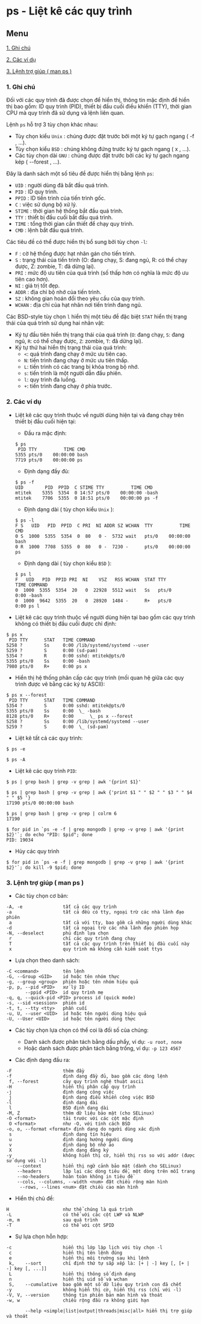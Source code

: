 ﻿# ps - Liệt kê các quy trình
## Menu
[1. Ghi chú](#GhiChu)

[2. Các ví dụ](#CacViDu)

[3. Lệnh trợ giúp ( man ps )](#LenhTroGiup)



<a name="GhiChu"></a>
### 1. Ghi chú
Đối với các quy trình đã được chọn để hiển thị, thông tin mặc định để hiển thị bao gồm: ID quy trình (PID), thiết bị đầu cuối điều khiển (TTY), thời gian CPU mà quy trình đã sử dụng và lệnh liên quan.

Lệnh `ps` hỗ trợ 3 tùy chọn khác nhau:
- Tùy chọn kiểu `Unix` : chúng được đặt trước bởi một ký tự gạch ngang ( -f , ...).
- Tùy chọn kiểu `BSD` : chúng không đứng trước ký tự gạch ngang ( x , ...).
- Các tùy chọn dài `GNU` : chúng được đặt trước bởi các ký tự gạch ngang kép ( --forest , ...).

Đây là danh sách một số tiêu đề được hiển thị bằng lệnh `ps`:
- `UID` : người dùng đã bắt đầu quá trình.
- `PID` : ID quy trình.
- `PPID` : ID tiến trình của tiến trình gốc.
- `C` : việc sử dụng bộ xử lý.
- `STIME` : thời gian hệ thống bắt đầu quá trình.
- `TTY` : thiết bị đầu cuối bắt đầu quá trình.
- `TIME` : tổng thời gian cần thiết để chạy quy trình.
- `CMD` : lệnh bắt đầu quá trình.

 Các     tiêu đề có thể được hiển thị bổ sung bởi tùy chọn `-l`:
- `F` : cờ hệ thống được hạt nhân gán cho tiến trình.
- `S` : trạng thái của tiến trình (O: đang chạy, S: đang ngủ, R: có thể chạy được, Z: zombie, T: đã dừng lại).
- `PRI` : mức độ ưu tiên của quá trình (số thấp hơn có nghĩa là mức độ ưu tiên cao hơn).
- `NI` : giá trị tốt đẹp.
- `ADDR` : địa chỉ bộ nhớ của tiến trình.
- `SZ` : không gian hoán đổi theo yêu cầu của quy trình.
- `WCHAN` : địa chỉ của hạt nhân nơi tiến trình đang ngủ.

Các BSD-style tùy chọn `l` hiển thị một tiêu đề đặc biệt `STAT` hiển thị trạng thái của quá trình sử dụng hai nhân vật:
- Ký tự đầu tiên hiển thị trạng thái của quá trình (`O`: đang chạy, `S`: đang ngủ, `R`: có thể chạy được, `Z`: zombie, `T`: đã dừng lại).
- Ký tự thứ hai hiển thị trạng thái của quá trình:
    - `<`: quá trình đang chạy ở mức ưu tiên cao.
    - `N`: tiến trình đang chạy ở mức ưu tiên thấp.
    - `L`: tiến trình có các trang bị khóa trong bộ nhớ.
    - `s`: tiến trình là một người dẫn đầu phiên.
    - `l`: quy trình đa luồng.
    - `+`: tiến trình đang chạy ở phía trước.
    
    

<a name="CacViDu"></a>
### 2. Các ví dụ
- Liệt kê các quy trình thuộc về người dùng hiện tại và đang chạy trên thiết bị đầu cuối hiện tại:
    - Đầu ra mặc định:
    ```
    $ ps
     PID TTY          TIME CMD
    5355 pts/0    00:00:00 bash
    7719 pts/0    00:00:00 ps
    ```
    
    - Định dạng đầy đủ:
    ```
    $ ps -f
    UID        PID  PPID  C STIME TTY          TIME CMD
    mtitek    5355  5354  0 14:57 pts/0    00:00:00 -bash
    mtitek    7706  5355  0 18:51 pts/0    00:00:00 ps -f
    ```
    
    - Định dạng dài ( tùy chọn kiểu `Unix` ):
    ```
    $ ps -l
    F S   UID   PID  PPID  C PRI  NI ADDR SZ WCHAN  TTY          TIME CMD
    0 S  1000  5355  5354  0  80   0 -  5732 wait   pts/0    00:00:00 bash
    0 R  1000  7708  5355  0  80   0 -  7230 -      pts/0    00:00:00 ps
    ```
    
    - Định dạng dài ( tùy chọn kiểu `BSD` ):
    ```
    $ ps l
    F   UID   PID  PPID PRI  NI    VSZ   RSS WCHAN  STAT TTY        TIME COMMAND
    0  1000  5355  5354  20   0  22928  5512 wait   Ss   pts/0      0:00 -bash
    0  1000  9642  5355  20   0  28920  1484 -      R+   pts/0      0:00 ps l
    ```
    
- Liệt kê các quy trình thuộc về người dùng hiện tại bao gồm các quy trình không có thiết bị đầu cuối được chỉ định:
```
$ ps x
 PID TTY      STAT   TIME COMMAND
5258 ?        Ss     0:00 /lib/systemd/systemd --user
5259 ?        S      0:00 (sd-pam)
5354 ?        R      0:00 sshd: mtitek@pts/0
5355 pts/0    Ss     0:00 -bash
7980 pts/0    R+     0:00 ps x
```

- Hiển thị hệ thống phân cấp các quy trình (mối quan hệ giữa các quy trình được vẽ bằng các ký tự ASCII):
```
$ ps x --forest
 PID TTY      STAT   TIME COMMAND
5354 ?        S      0:00 sshd: mtitek@pts/0
5355 pts/0    Ss     0:00  \_ -bash
8128 pts/0    R+     0:00      \_ ps x --forest
5258 ?        Ss     0:00 /lib/systemd/systemd --user
5259 ?        S      0:00  \_ (sd-pam)
```

- Liệt kê tất cả các quy trình:
```
$ ps -e
```

```
$ ps -A
```

- Liệt kê các quy trình `PID`:
```
$ ps | grep bash | grep -v grep | awk '{print $1}'
```

```
$ ps | grep bash | grep -v grep | awk {'print $1 " " $2 " " $3 " " $4 " " $5 '}
17190 pts/0 00:00:00 bash
```

```
$ ps | grep bash | grep -v grep | colrm 6
17190
```

```
$ for pid in `ps -e -f | grep mongodb | grep -v grep | awk '{print $2}'`; do echo "PID: $pid"; done
PID: 19034
```

- Hủy các quy trình
```
$ for pid in `ps -e -f | grep mongodb | grep -v grep | awk '{print $2}'`; do kill -9 $pid; done
```

<a name="lenhTroGiup"></a>
### 3. Lệnh trợ giúp ( man ps )
- Các tùy chọn cơ bản:
```
-A, -e               tất cả các quy trình
-a                   tất cả đều có tty, ngoại trừ các nhà lãnh đạo phiên
 a                   tất cả với tty, bao gồm cả những người dùng khác
-d                   tất cả ngoại trừ các nhà lãnh đạo phiên họp
-N, --deselect       phủ định lựa chọn
 r                   chỉ các quy trình đang chạy
 T                   tất cả các quy trình trên thiết bị đầu cuối này
 x                   quy trình mà không cần kiểm soát ttys
```

- Lựa chọn theo danh sách:
```
-C <command>         tên lệnh
-G, --Group <GID>    id hoặc tên nhóm thực
-g, --group <group>  phiên hoặc tên nhóm hiệu quả
-p, p, --pid <PID>   xử lý ID
       --ppid <PID>  id quy trình mẹ
-q, q, --quick-pid <PID> process id (quick mode)
-s, --sid <session>  phiên id
-t, t, --tty <tty>   phần cuối
-u, U, --user <UID>  id hoặc tên người dùng hiệu quả
-U, --User <UID>     id hoặc tên người dùng thực
```

- Các tùy chọn lựa chọn có thể coi là đối số của chúng:
    - Danh sách được phân tách bằng dấu phẩy, ví dụ: `-u root, none`
    - Hoặc danh sách được phân tách bằng trống, ví dụ: `-p 123 4567` 

- Các định dạng đầu ra:
```
-F                   thêm đầy
-f                   định dạng đầy đủ, bao gồm các dòng lệnh
 f, --forest         cây quy trình nghệ thuật ascii
-H                   hiển thị phân cấp quy trình
-j                   định dạng công việc
 j                   Định dạng điều khiển công việc BSD
-l                   định dạng dài
 l                   BSD định dạng dài
-M, Z                thêm dữ liệu bảo mật (cho SELinux)
-O <format>          tải trước với các cột mặc định
 O <format>          như -O, với tính cách BSD
-o, o, --format <format> định dạng do người dùng xác định
 s                   định dạng tín hiệu
 u                   định dạng hướng người dùng
 v                   định dạng bộ nhớ ảo
 X                   định dạng đăng ký
-y                   không hiển thị cờ, hiển thị rss so với addr (được sử dụng với -l)
    --context        hiển thị ngữ cảnh bảo mật (dành cho SELinux)
    --headers        lặp lại các dòng tiêu đề, một dòng trên mỗi trang
    --no-headers     hoàn toàn không in tiêu đề
    --cols, --columns, --width <num> đặt chiều rộng màn hình
     --rows, --lines <num> đặt chiều cao màn hình
```

- Hiển thị chủ đề:
```
H                    như thể chúng là quá trình
-L                   có thể với các cột LWP và NLWP
-m, m                sau quá trình
-T                   có thể với cột SPID
```   
- Sự lựa chọn hỗn hợp:
```
-c                   hiển thị lớp lập lịch với tùy chọn -l
 c                   hiển thị tên lệnh đúng
 e                   hiển thị môi trường sau khi lệnh
 k,    --sort        chỉ định thứ tự sắp xếp là: [+ | -] key [, [+ | -] key [, ...]]
 L                   hiển thị thông số định dạng
 n                   hiển thị uid số và wchan
 S,    --cumulative  bao gồm một số dữ liệu quy trình con đã chết
-y                   không hiển thị cờ, hiển thị rss (chỉ với -l)
-V, V, --version     thông tin phiên bản màn hình và thoát
-w, w                chiều rộng đầu ra không giới hạn

       --help <simple|list|output|threads|misc|all> hiển thị trợ giúp và thoát
```